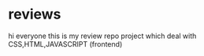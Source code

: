 # reviews
hi everyone this is my review repo project which deal with CSS,HTML,JAVASCRIPT (frontend)
